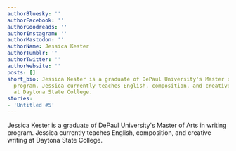 ```yaml
---
authorBluesky: ''
authorFacebook: ''
authorGoodreads: ''
authorInstagram: ''
authorMastodon: ''
authorName: Jessica Kester
authorTumblr: ''
authorTwitter: ''
authorWebsite: ''
posts: []
short_bio: Jessica Kester is a graduate of DePaul University's Master of Arts in writing
  program.‭ ‬Jessica currently teaches English,‭ ‬composition,‭ ‬and creative writing
  at Daytona State College.
stories:
- 'Untitled #5'
---
```


Jessica Kester is a graduate of DePaul University's Master of Arts in writing program.‭ ‬Jessica currently teaches English,‭ ‬composition,‭ ‬and creative writing at Daytona State College.